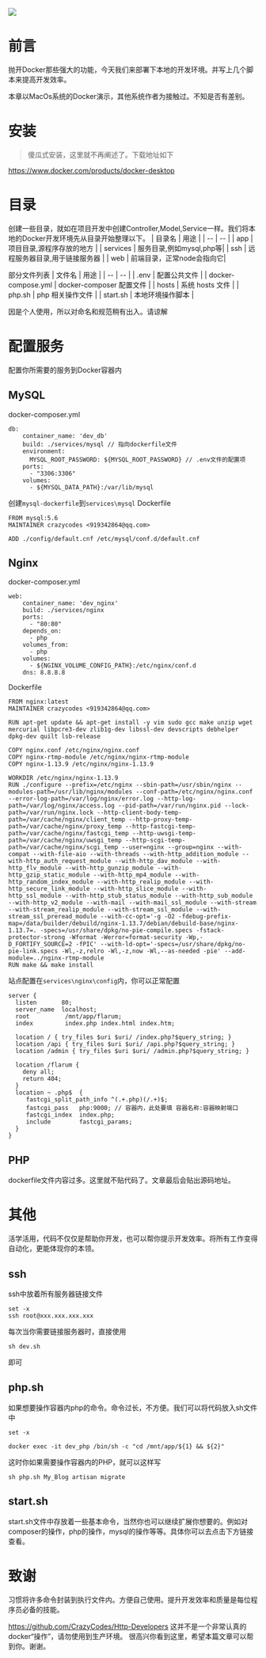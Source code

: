 ![](https://resources.blog.fastrun.cn/wp-content/uploads/2018/07/2055627634-5b335ff4100b6_articlex.png)

# 前言

抛开Docker那些强大的功能，今天我们来部署下本地的开发环境。并写上几个脚本来提高开发效率。

本章以MacOs系统的Docker演示，其他系统作者为接触过。不知是否有差别。

# 安装
> 傻瓜式安装，这里就不再阐述了。下载地址如下

https://www.docker.com/products/docker-desktop

# 目录
创建一些目录，就如在项目开发中创建Controller,Model,Service一样。我们将本地的Docker开发环境先从目录开始整理以下。
| 目录名 | 用途 |
| -- | -- |
| app | 项目目录,源程序存放的地方 |
| services | 服务目录,例如mysql,php等|
| ssh | 远程服务器目录,用于链接服务器 |
| web | 前端目录，正常node会指向它|

部分文件列表
| 文件名 | 用途 |
| -- | -- |
| .env | 配置公共文件 |
| docker-compose.yml | docker-composer 配置文件 |
| hosts | 系统 hosts 文件 | 
| php.sh | php 相关操作文件 |
| start.sh | 本地环境操作脚本 |

因是个人使用，所以对命名和规范稍有出入。请谅解

# 配置服务
配置你所需要的服务到Docker容器内
## MySQL
docker-composer.yml
```
db:
    container_name: 'dev_db'
    build: ./services/mysql // 指向dockerfile文件
    environment:
      MYSQL_ROOT_PASSWORD: ${MYSQL_ROOT_PASSWORD} // .env文件的配置项
    ports:
      - "3306:3306"
    volumes:
      - ${MYSQL_DATA_PATH}:/var/lib/mysql
```
创建```mysql-dockerfile```到```services\mysql```
Dockerfile
```
FROM mysql:5.6
MAINTAINER crazycodes <919342864@qq.com>

ADD ./config/default.cnf /etc/mysql/conf.d/default.cnf
```
## Nginx
docker-composer.yml
```
web:
    container_name: 'dev_nginx'
    build: ./services/nginx
    ports:
      - "80:80"
    depends_on:
      - php
    volumes_from:
      - php
    volumes:
      - ${NGINX_VOLUME_CONFIG_PATH}:/etc/nginx/conf.d
    dns: 8.8.8.8
```
Dockerfile
```
FROM nginx:latest
MAINTAINER crazycodes <919342864@qq.com>

RUN apt-get update && apt-get install -y vim sudo gcc make unzip wget mercurial libpcre3-dev zlib1g-dev libssl-dev devscripts debhelper dpkg-dev quilt lsb-release

COPY nginx.conf /etc/nginx/nginx.conf
COPY nginx-rtmp-module /etc/nginx/nginx-rtmp-module
COPY nginx-1.13.9 /etc/nginx/nginx-1.13.9

WORKDIR /etc/nginx/nginx-1.13.9
RUN ./configure --prefix=/etc/nginx --sbin-path=/usr/sbin/nginx --modules-path=/usr/lib/nginx/modules --conf-path=/etc/nginx/nginx.conf --error-log-path=/var/log/nginx/error.log --http-log-path=/var/log/nginx/access.log --pid-path=/var/run/nginx.pid --lock-path=/var/run/nginx.lock --http-client-body-temp-path=/var/cache/nginx/client_temp --http-proxy-temp-path=/var/cache/nginx/proxy_temp --http-fastcgi-temp-path=/var/cache/nginx/fastcgi_temp --http-uwsgi-temp-path=/var/cache/nginx/uwsgi_temp --http-scgi-temp-path=/var/cache/nginx/scgi_temp --user=nginx --group=nginx --with-compat --with-file-aio --with-threads --with-http_addition_module --with-http_auth_request_module --with-http_dav_module --with-http_flv_module --with-http_gunzip_module --with-http_gzip_static_module --with-http_mp4_module --with-http_random_index_module --with-http_realip_module --with-http_secure_link_module --with-http_slice_module --with-http_ssl_module --with-http_stub_status_module --with-http_sub_module --with-http_v2_module --with-mail --with-mail_ssl_module --with-stream --with-stream_realip_module --with-stream_ssl_module --with-stream_ssl_preread_module --with-cc-opt='-g -O2 -fdebug-prefix-map=/data/builder/debuild/nginx-1.13.7/debian/debuild-base/nginx-1.13.7=. -specs=/usr/share/dpkg/no-pie-compile.specs -fstack-protector-strong -Wformat -Werror=format-security -Wp,-D_FORTIFY_SOURCE=2 -fPIC' --with-ld-opt='-specs=/usr/share/dpkg/no-pie-link.specs -Wl,-z,relro -Wl,-z,now -Wl,--as-needed -pie' --add-module=../nginx-rtmp-module
RUN make && make install
```
站点配置在```services\nginx\config```内，你可以正常配置
```
server {
  listen       80;
  server_name  localhost;
  root          /mnt/app/flarum;
  index         index.php index.html index.htm;

  location / { try_files $uri $uri/ /index.php?$query_string; }
  location /api { try_files $uri $uri/ /api.php?$query_string; }
  location /admin { try_files $uri $uri/ /admin.php?$query_string; }

  location /flarum {
    deny all;
    return 404;
  }
  location ~ .php$  {
     fastcgi_split_path_info ^(.+.php)(/.+)$;
     fastcgi_pass   php:9000; // 容器内，此处要填 容器名称:容器映射端口
     fastcgi_index  index.php;
     include        fastcgi_params;
  }
}
```
## PHP
dockerfile文件内容过多。这里就不贴代码了。文章最后会贴出源码地址。
# 其他
活学活用，代码不仅仅是帮助你开发，也可以帮你提示开发效率。将所有工作变得自动化，更能体现你的本领。
## ssh
ssh中放着所有服务器链接文件
```
set -x
ssh root@xxx.xxx.xxx.xxx
```
每次当你需要链接服务器时，直接使用
```
sh dev.sh
```
即可
## php.sh
如果想要操作容器内php的命令。命令过长，不方便。我们可以将代码放入sh文件中
```
set -x

docker exec -it dev_php /bin/sh -c "cd /mnt/app/${1} && ${2}"
```
这时你如果需要操作容器内的PHP，就可以这样写
```
sh php.sh My_Blog artisan migrate
```
## start.sh
start.sh文件中存放着一些基本命令，当然你也可以继续扩展你想要的。例如对composer的操作，php的操作，mysql的操作等等。具体你可以去点击下方链接查看。
# 致谢
习惯将许多命令封装到执行文件内。方便自己使用。提升开发效率和质量是每位程序员必备的技能。

https://github.com/CrazyCodes/Http-Developers
这并不是一个非常认真的docker“操作”，请勿使用到生产环境。
很高兴你看到这里，希望本篇文章可以帮到你。谢谢。